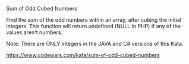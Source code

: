 Sum of Odd Cubed Numbers

Find the sum of the odd numbers within an array, after cubing the initial integers. This function will return undefined (NULL in PHP) if any of the values aren't numbers.

Note: There are ONLY integers in the JAVA and C# versions of this Kata.

https://www.codewars.com/kata/sum-of-odd-cubed-numbers